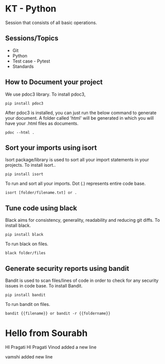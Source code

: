 # KT - Python

Session that consists of all basic operations.

## Sessions/Topics

- Git
- Python
- Test case - Pytest
- Standards

## How to Document your project
We use pdoc3 library. To install pdoc3,

 ```
 pip install pdoc3
 ```
After pdoc3 is installed, you can just run the below command to generate your document. A folder called 'html' will be generated in which you will have your .html files as documents.
```
pdoc --html .
```

## Sort your imports using isort
Isort package/library is used to sort all your import statements in your projects.
To install isort..
```
pip install isort
```
To run and sort all your imports. Dot (.) represents entire code base.
```
isort [folder/filename.txt] or .
```

## Tune code using black
Black aims for consistency, generality, readability and reducing git diffs.
To install black.
```
pip install black
```
To run black on files.
```
black folder/files
```

## Generate security reports using bandit
Bandit is used to scan files/lines of code in order to check for any security issues in
code base.
To install Bandit.
```
pip install bandit
```
To run bandit on files.
```
bandit {{filename}} or bandit -r {{foldername}}
```
# Hello from Sourabh
HI Pragati 
HI Pragati 
Vinod added a new line

vamshi added new line
